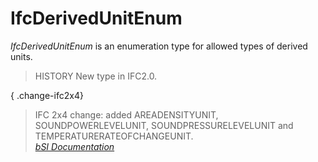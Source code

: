 IfcDerivedUnitEnum
==================
_IfcDerivedUnitEnum_ is an enumeration type for allowed types of derived
units.  
  
> HISTORY  New type in IFC2.0.  
  
{ .change-ifc2x4}  
> IFC 2x4 change: added AREADENSITYUNIT, SOUNDPOWERLEVELUNIT,
> SOUNDPRESSURELEVELUNIT and TEMPERATURERATEOFCHANGEUNIT.  
[ _bSI
Documentation_](https://standards.buildingsmart.org/IFC/DEV/IFC4_2/FINAL/HTML/schema/ifcmeasureresource/lexical/ifcderivedunitenum.htm)


